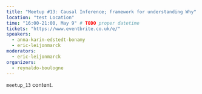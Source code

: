```yaml
---
title: "Meetup #13: Causal Inference; framework for understanding Why"
location: "test Location"
time: "16:00-21:00, May 9" # TODO proper datetime
tickets: "https://www.eventbrite.co.uk/e/"
speakers:
  - anna-karin-edstedt-bonamy
  - eric-leijonmarck
moderators:
  - eric-leijonmarck
organizers:
  - reynaldo-boulogne
---
```

`meetup_13` content.
